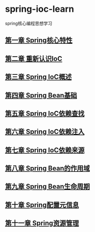 # spring-ioc-learn
spring核心编程思想学习

## [第一章 Spring核心特性](https://github.com/wkk1994/spring-ioc-learn/blob/master/第一章Spring核心特性.md)

## [第二章 重新认识IoC](https://github.com/wkk1994/spring-ioc-learn/blob/master/java-beans-demo)

## [第三章 Spring IoC概述](https://github.com/wkk1994/spring-ioc-learn/blob/master/ioc-container-overview)

## [第四章 Spring Bean基础](https://github.com/wkk1994/spring-ioc-learn/blob/master/spring-bean)

## [第五章 Spring IoC依赖查找](https://github.com/wkk1994/spring-ioc-learn/blob/master/dependency-lookup)

## [第六章 Spring IoC依赖注入](https://github.com/wkk1994/spring-ioc-learn/blob/master/dependency-injection)

## [第七章 Spring IoC依赖来源](https://github.com/wkk1994/spring-ioc-learn/blob/master/dependency-source)

## [第八章 Spring Bean的作用域](https://github.com/wkk1994/spring-ioc-learn/blob/master/bean-scope)

## [第九章 Spring Bean生命周期](https://github.com/wkk1994/spring-ioc-learn/blob/master/bean-cyclelife)

## [第十章 Spring配置元信息](https://github.com/wkk1994/spring-ioc-learn/blob/master/configuration-metadata)

## [第十一章 Spring资源管理](https://github.com/wkk1994/spring-ioc-learn/blob/master/resource)